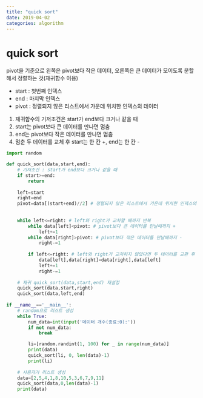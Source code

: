 ```yaml
---
title: "quick sort"
date: 2019-04-02
categories: algorithm
---
```


# quick sort
pivot을 기준으로 왼쪽은 pivot보다 작은 데이터, 오른쪽은 큰 데이터가 모이도록 분할해서 정렬하는 것(재귀함수 이용)

- start : 첫번째 인덱스
- end : 마지막 인덱스
- pivot : 정렬되지 않은 리스트에서 가운데 위치한 인덱스의 데이터

1. 재귀함수의 기저조건은 start가 end보다 크거나 같을 때
2. start는 pivot보다 큰 데이터를 만나면 멈춤
3. end는 pivot보다 작은 데이터를 만나면 멈춤
4. 멈춘 두 데이터를 교체 후 start는 한 칸 +, end는 한 칸 -

```python
import random

def quick_sort(data,start,end):
    # 기저조건 : start가 end보다 크거나 같을 때
    if start>=end:
        return
        
    left=start
    right=end
    pivot=data[(start+end)//2] # 정렬되지 않은 리스트에서 가운데 위치한 인덱스의 '데이터'
    
    
    while left<=right: # left와 right가 교차할 때까지 반복
        while data[left]<pivot: # pivot보다 큰 데이터를 만날때까지 +
            left+=1
        while data[right]>pivot: # pivot보다 작은 데이터를 만날때까지 -
            right-=1
            
        if left<=right: # left와 right가 교차하지 않았다면 두 데이터를 교환 후 left는 +, right는 -
            data[left],data[right]=data[right],data[left]
            left+=1
            right-=1
            
    # 재귀 quick_sort(data,start,end) 재설정
    quick_sort(data,start,right)
    quick_sort(data,left,end)
    
if __name__=='__main__':
    # random으로 리스트 생성
    while True:
        num_data=int(input('데이터 개수(종료:0):'))
        if not num_data:
            break

        li=[random.randint(1, 100) for _ in range(num_data)]
        print(data)
        quick_sort(li, 0, len(data)-1)
        print(li)
        
    # 사용자가 리스트 생성
    data=[2,5,4,1,8,10,5,3,6,7,9,11]
    quick_sort(data,0,len(data)-1)
    print(data)

```

